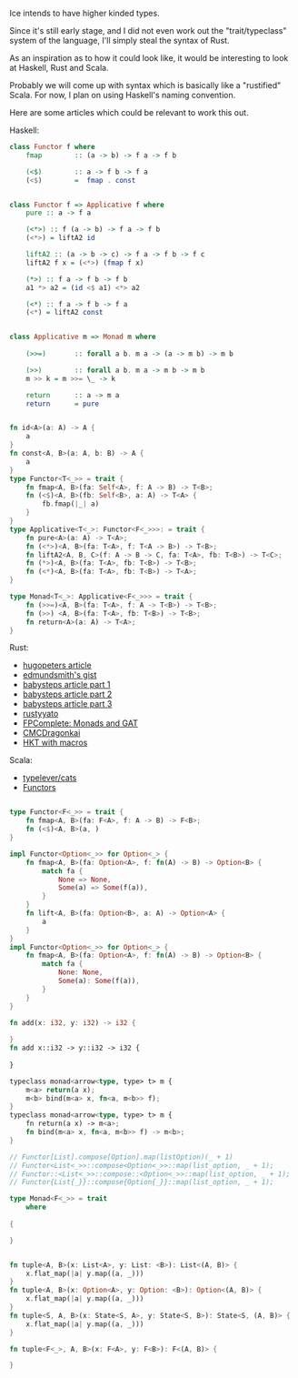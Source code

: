 Ice intends to have higher kinded types.

Since it's still early stage, and I did not even work out the "trait/typeclass" system of the language, I'll simply steal the syntax of Rust.

As an inspiration as to how it could look like, it would be interesting to look at Haskell, Rust and Scala.

Probably we will come up with syntax which is basically like a "rustified" Scala. For now, I plan on using Haskell's naming convention.

Here are some articles which could be relevant to work this out.

Haskell:

```haskell
class Functor f where
    fmap        :: (a -> b) -> f a -> f b

    (<$)        :: a -> f b -> f a
    (<$)        =  fmap . const


class Functor f => Applicative f where
    pure :: a -> f a

    (<*>) :: f (a -> b) -> f a -> f b
    (<*>) = liftA2 id

    liftA2 :: (a -> b -> c) -> f a -> f b -> f c
    liftA2 f x = (<*>) (fmap f x)

    (*>) :: f a -> f b -> f b
    a1 *> a2 = (id <$ a1) <*> a2

    (<*) :: f a -> f b -> f a
    (<*) = liftA2 const


class Applicative m => Monad m where
 
    (>>=)       :: forall a b. m a -> (a -> m b) -> m b

    (>>)        :: forall a b. m a -> m b -> m b
    m >> k = m >>= \_ -> k

    return      :: a -> m a
    return      = pure
```

```rust

fn id<A>(a: A) -> A {
    a
}
fn const<A, B>(a: A, b: B) -> A {
    a
}
type Functor<T<_>> = trait {
    fn fmap<A, B>(fa: Self<A>, f: A -> B) -> T<B>;
    fn (<$)<A, B>(fb: Self<B>, a: A) -> T<A> {
        fb.fmap(|_| a)
    }
}
type Applicative<T<_>: Functor<F<_>>>: = trait {
    fn pure<A>(a: A) -> T<A>;
    fn (<*>)<A, B>(fa: T<A>, f: T<A -> B>) -> T<B>;
    fn liftA2<A, B, C>(f: A -> B -> C, fa: T<A>, fb: T<B>) -> T<C>;
    fn (*>)<A, B>(fa: T<A>, fb: T<B>) -> T<B>;
    fn (<*)<A, B>(fa: T<A>, fb: T<B>) -> T<A>;
}

type Monad<T<_>: Applicative<F<_>>> = trait {
    fn (>>=)<A, B>(fa: T<A>, f: A -> T<B>) -> T<B>;
    fn (>>) <A, B>(fa: T<A>, fb: T<B>) -> T<B>;
    fn return<A>(a: A) -> T<A>;
}
```
Rust:

- [hugopeters article](https://hugopeters.me/posts/14/)
- [edmundsmith's gist](https://gist.github.com/edmundsmith/855fcf0cb35dd467c29a9350481f0ecf)
- [babysteps article part 1](http://smallcultfollowing.com/babysteps/blog/2016/11/02/associated-type-constructors-part-1-basic-concepts-and-introduction/)
- [babysteps article part 2](http://smallcultfollowing.com/babysteps/blog/2016/11/03/associated-type-constructors-part-2-family-traits/)
- [babysteps article part 3](http://smallcultfollowing.com/babysteps/blog/2016/11/04/associated-type-constructors-part-3-what-higher-kinded-types-might-look-like/)
- [rustyyato](https://rustyyato.github.io/type/system,type/families/2021/02/15/Type-Families-1.html)
- [FPComplete: Monads and GAT](https://www.fpcomplete.com/blog/monads-gats-nightly-rust/)
- [CMCDragonkai](https://gist.github.com/CMCDragonkai/a5638f50c87d49f815b8)
- [HKT with macros](https://gist.github.com/14427/af90a21b917d2892eace)

Scala:

- [typelever/cats](https://typelevel.org/cats/index.html)
- [Functors](https://typelevel.org/cats/typeclasses/functor.html)
```rust

type Functor<F<_>> = trait {
    fn fmap<A, B>(fa: F<A>, f: A -> B) -> F<B>;
    fn (<$)<A, B>(a, )
}

impl Functor<Option<_>> for Option<_> {
    fn fmap<A, B>(fa: Option<A>, f: fn(A) -> B) -> Option<B> {
        match fa {
            None => None,
            Some(a) => Some(f(a)),
        }
    }
    fn lift<A, B>(fa: Option<B>, a: A) -> Option<A> {
        a
    }
}
impl Functor<Option<_>> for Option<_> {
    fn fmap<A, B>(fa: Option<A>, f: fn(A) -> B) -> Option<B> {
        match fa {
            None: None,
            Some(a): Some(f(a)),
        }
    }
}

fn add(x: i32, y: i32) -> i32 {
    
}
fn add x::i32 -> y::i32 -> i32 {
    
}

typeclass monad<arrow<type, type> t> m { 
    m<a> return(a x); 
    m<b> bind(m<a> x, fn<a, m<b>> f); 
}
typeclass monad<arrow<type, type> t> m { 
    fn return(a x) -> m<a>; 
    fn bind(m<a> x, fn<a, m<b>> f) -> m<b>; 
}

// Functor[List].compose[Option].map(listOption)(_ + 1)
// Functor<List<_>>::compose<Option<_>>::map(list_option, _ + 1);
// Functor::<List<_>>::compose::<Option<_>>::map(list_option, _ + 1);
// Functor{List{_}}::compose{Option{_}}::map(list_option, _ + 1);

type Monad<F<_>> = trait
    where
        
{

}
```

```rust

fn tuple<A, B>(x: List<A>, y: List: <B>): List<(A, B)> {
    x.flat_map(|a| y.map((a, _)))
}
fn tuple<A, B>(x: Option<A>, y: Option: <B>): Option<(A, B)> {
    x.flat_map(|a| y.map((a, _)))
}
fn tuple<S, A, B>(x: State<S, A>, y: State<S, B>): State<S, (A, B)> {
    x.flat_map(|a| y.map((a, _)))
}

fn tuple<F<_>, A, B>(x: F<A>, y: F<B>): F<(A, B)> {

}

```